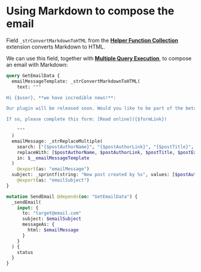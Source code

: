 # Using Markdown to compose the email

Field `_strConvertMarkdownToHTML` from the [**Helper Function Collection**](https://gatographql.com/extensions/helper-function-collection/) extension converts Markdown to HTML.

We can use this field, together with [**Multiple Query Execution**](https://gatographql.com/extensions/multiple-query-execution/), to compose an email with Markdown:

```graphql
query GetEmailData {
  emailMessageTemplate: _strConvertMarkdownToHTML(
    text: """

Hi {$user}, **we have incredible news!**:

Our plugin will be released soon. Would you like to be part of the beta testing?

If so, please complete this form: [Read online]({$formLink})

    """
  )
  emailMessage: _strReplaceMultiple(
    search: ["{$postAuthorName}", "{$postAuthorLink}", "{$postTitle}", "{$postExcerpt}", "{$postLink}"],
    replaceWith: [$postAuthorName, $postAuthorLink, $postTitle, $postExcerpt, $postLink],
    in: $__emailMessageTemplate
  )
    @export(as: "emailMessage")
  subject: _sprintf(string: "New post created by %s", values: [$postAuthorName])
    @export(as: "emailSubject")
}

mutation SendEmail @depends(on: "GetEmailData") {
  _sendEmail(
    input: {
      to: "target@email.com"
      subject: $emailSubject
      messageAs: {
        html: $emailMessage
      }
    }
  ) {
    status
  }
}
```
